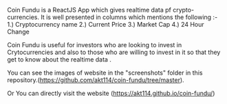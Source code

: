 
Coin Fundu is a ReactJS App which gives realtime data pf crypto-currencies.
It is well presented in columns which mentions the following :-
 1.) Cryptocurrency name
 2.) Current Price
 3.) Market Cap
 4.) 24 Hour Change

Coin Fundu is useful for investors who are looking to invest in Crytocurrencies and also to those who are willing to invest in it so that they get to know about the realtime data .

You can see the images of website in the "screenshots" folder in this repository.(https://github.com/akt114/coin-fundu/tree/master).

Or You can directly visit the website (https://akt114.github.io/coin-fundu/)

